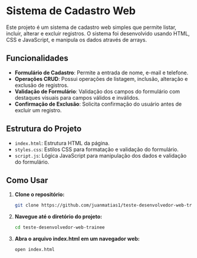 # Sistema de Cadastro Web

Este projeto é um sistema de cadastro web simples que permite listar, incluir, alterar e excluir registros. O sistema foi desenvolvido usando HTML, CSS e JavaScript, e manipula os dados através de arrays.

## Funcionalidades

- **Formulário de Cadastro**: Permite a entrada de nome, e-mail e telefone.
- **Operações CRUD**: Possui operações de listagem, inclusão, alteração e exclusão de registros.
- **Validação de Formulário**: Validação dos campos do formulário com destaques visuais para campos válidos e inválidos.
- **Confirmação de Exclusão**: Solicita confirmação do usuário antes de excluir um registro.

## Estrutura do Projeto

- `index.html`: Estrutura HTML da página.
- `styles.css`: Estilos CSS para formatação e validação do formulário.
- `script.js`: Lógica JavaScript para manipulação dos dados e validação do formulário.

## Como Usar

1. **Clone o repositório:**
   ```sh
   git clone https://github.com/juanmatias1/teste-desenvolvedor-web-trainee

2. **Navegue até o diretório do projeto:**
   ```sh
   cd teste-desenvolvedor-web-trainee
   
3. **Abra o arquivo index.html em um navegador web:**
   ```sh
   open index.html
